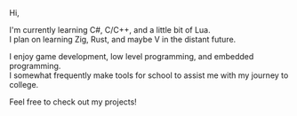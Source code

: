 Hi, <br/>

I'm currently learning C#, C/C++, and a little bit of Lua.  <br/>
I plan on learning Zig, Rust, and maybe V in the distant future. <br/>

I enjoy game development, low level programming, and embedded programming. <br/>
I somewhat frequently make tools for school to assist me with my journey to college. <br/>

Feel free to check out my projects! <br/>
